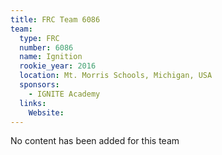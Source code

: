 ```yaml
---
title: FRC Team 6086
team:
  type: FRC
  number: 6086
  name: Ignition
  rookie_year: 2016
  location: Mt. Morris Schools, Michigan, USA
  sponsors:
    - IGNITE Academy
  links:
    Website: 
---
```

No content has been added for this team